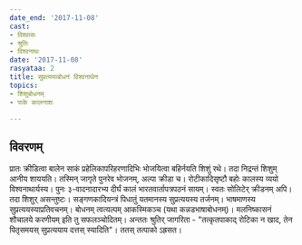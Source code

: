 ```yaml
---
date_end: '2017-11-08'
cast:
- विश्वासः
- श्रुतिः
- विश्वनाथः
date: '2017-11-08'
rasyataa: 2
title: सुप्रत्ययाबोधनं विश्वनाथेन
topics:
- शिशुबोधनम्
- पाके कालनाशः

---
```


## विवरणम्
प्रातः क्रीडित्वा बालेन साकं प्रहेलिकापरिहरणादिभिः‌ भोजयित्वा बहिर्नयति शिशुं रथे। तदा निद्रन्तं‌ शिशुम् आनीय शाययति। तस्मिन् जागृते पुनरेव भोजनम्, अल्पा क्रीडा च। रोटीकादिसृष्टौ बहोः कालस्य व्ययो विश्वनाथार्यस्य। पुनः ३-वादनादारभ्य दीर्घं कालं भारतवार्तापत्रपठनं सायम्। स्वतः सोलिटेर् क्रीडनम् अपि। तदा शिशुर् असन्तुष्टः। सङ्गणकादियन्त्रं पिधातुं यतमानस्य सुप्रत्ययस्य तर्जनम्। भाषमाणस्य सुप्रत्ययस्याप्रतिवचनम्। बोधनम् त्वत्यल्पम् आकस्मिकञ्च (यथा कन्नडभाषाबोधनम्)। मलनिष्कासनं‌ शौचालये करणीयम् इति तु सफलञ्चोदितम्। अन्ततः‌ श्रुतिर् जागरिता - "तत्कृतपाकाद् रोटिका न खाद, तेन पितृसमयस् सुप्रत्ययाय दत्तस् स्यादिति"। ततस् तत्पाको ऽह्रसत।

